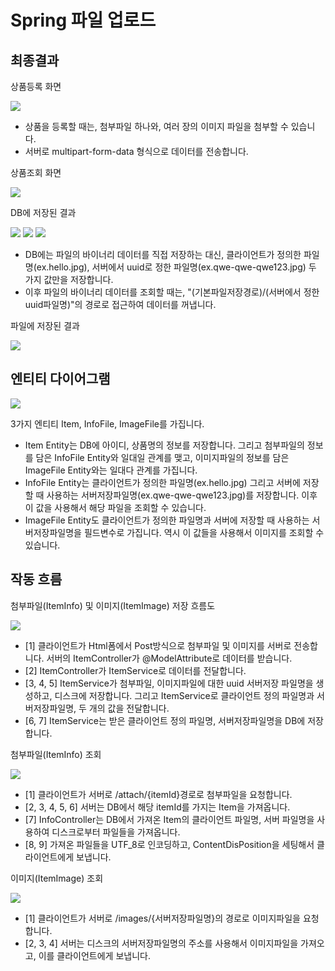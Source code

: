 <h1 class="code-line" data-line-start=0 data-line-end=1 ><a id="Spring___0"></a>Spring 파일 업로드</h1>
<h2 class="code-line" data-line-start=3 data-line-end=4 ><a id="_3"></a>최종결과</h2>
<p class="has-line-data" data-line-start="4" data-line-end="5">상품등록 화면</p>
<img src="https://github.com/DoubleDRG/Spring-File-Upload-Download/assets/147648419/c9d9e337-e505-4bdb-8126-5aacfa9d551a"></img>
<ul>
<li class="has-line-data" data-line-start="6" data-line-end="7">상품을 등록할 때는, 첨부파일 하나와, 여러 장의 이미지 파일을 첨부할 수 있습니다.</li>
<li class="has-line-data" data-line-start="7" data-line-end="9">서버로 multipart-form-data 형식으로 데이터를 전송합니다.</li>
</ul>
<p class="has-line-data" data-line-start="9" data-line-end="10">상품조회 화면</p>
<img src="https://github.com/DoubleDRG/Spring-File-Upload-Download/assets/147648419/70e2e995-14db-44a0-b956-81b532014ab3"></img>

<p class="has-line-data" data-line-start="12" data-line-end="13">DB에 저장된 결과</p>
<img src="https://github.com/DoubleDRG/Spring-File-Upload-Download/assets/147648419/ff4f79e4-1956-492e-8bfb-a70ad896a3ab"></img>
<img src="https://github.com/DoubleDRG/Spring-File-Upload-Download/assets/147648419/9b2fd11d-9c2f-4c2d-93d1-ead951a0faab"></img>
<img src="https://github.com/DoubleDRG/Spring-File-Upload-Download/assets/147648419/68d934b9-882d-4c93-84dd-008cf26a7b6f"></img>

<ul>
<li class="has-line-data" data-line-start="14" data-line-end="15">DB에는 파일의 바이너리 데이터를 직접 저장하는 대신, 클라이언트가 정의한 파일명(ex.hello.jpg), 서버에서 uuid로 정한 파일명(ex.qwe-qwe-qwe123.jpg) 두 가지 값만을 저장합니다.</li>
<li class="has-line-data" data-line-start="15" data-line-end="17">이후 파일의 바이너리 데이터를 조회할 때는, &quot;(기본파일저장경로)/(서버에서 정한 uuid파일명)&quot;의 경로로 접근하여 데이터를 꺼냅니다.</li>
</ul>
<p class="has-line-data" data-line-start="17" data-line-end="18">파일에 저장된 결과</p>
<img src="https://github.com/DoubleDRG/Spring-File-Upload-Download/assets/147648419/a7a8c6e0-306b-48cc-8efd-658d035007b7"></img>
<h2 class="code-line" data-line-start=20 data-line-end=21 ><a id="__20"></a>엔티티 다이어그램</h2>
<img src="https://github.com/DoubleDRG/Spring-File-Upload-Download/assets/147648419/49b675d5-0dc5-4c4f-b5a8-bd78457b4e11"></img>
<p class="has-line-data" data-line-start="21" data-line-end="22">3가지 엔티티 Item, InfoFile, ImageFile를 가집니다.</p>
<ul>
<li class="has-line-data" data-line-start="23" data-line-end="24">Item Entity는 DB에 아이디, 상품명의 정보를 저장합니다. 그리고 첨부파일의 정보를 담은 InfoFile Entity와 일대일 관계를 맺고, 이미지파일의 정보를 담은 ImageFile Entity와는 일대다 관계를 가집니다.</li>
<li class="has-line-data" data-line-start="24" data-line-end="25">InfoFile Entity는 클라이언트가 정의한 파일명(ex.hello.jpg) 그리고 서버에 저장할 때 사용하는 서버저장파일명(ex.qwe-qwe-qwe123.jpg)를 저장합니다. 이후 이 값을 사용해서 해당 파일을 조회할 수 있습니다.</li>
<li class="has-line-data" data-line-start="25" data-line-end="26">ImageFile Entity도 클라이언트가 정의한 파일명과 서버에 저장할 때 사용하는 서버저장파일명을 필드변수로 가집니다. 역시 이 값들을 사용해서 이미지를 조회할 수 있습니다.</li>
</ul>
<h2 class="code-line" data-line-start=28 data-line-end=29 ><a id="__28"></a>작동 흐름</h2>
<p class="has-line-data" data-line-start="30" data-line-end="31">첨부파일(ItemInfo) 및 이미지(ItemImage) 저장 흐름도</p>
<img src="https://github.com/DoubleDRG/Spring-File-Upload-Download/assets/147648419/84066170-540d-4ddb-b4b7-6e697f7c7ed1"></img>
<ul>
<li class="has-line-data" data-line-start="32" data-line-end="33">[1] 클라이언트가 Html폼에서 Post방식으로 첨부파일 및 이미지를 서버로 전송합니다. 서버의 ItemController가 @ModelAttribute로 데이터를 받습니다.</li>
<li class="has-line-data" data-line-start="33" data-line-end="34">[2] ItemController가 ItemService로 데이터를 전달합니다.</li>
<li class="has-line-data" data-line-start="34" data-line-end="35">[3, 4, 5] ItemService가 첨부파일, 이미지파일에 대한 uuid 서버저장 파일명을 생성하고, 디스크에 저장합니다. 그리고 ItemService로 클라이언트 정의 파일명과 서버저장파일명, 두 개의 값을 전달합니다.</li>
<li class="has-line-data" data-line-start="35" data-line-end="37">[6, 7] ItemService는 받은 클라이언트 정의 파일명, 서버저장파일명을 DB에 저장합니다.</li>
</ul>
<p class="has-line-data" data-line-start="37" data-line-end="38">첨부파일(ItemInfo) 조회</p>
<img src="https://github.com/DoubleDRG/Spring-File-Upload-Download/assets/147648419/a96f5e5f-34db-49d2-a002-e7742a8b70a6"></img>
<ul>
<li class="has-line-data" data-line-start="39" data-line-end="40">[1] 클라이언트가 서버로 /attach/{itemId}경로로 첨부파일을 요청합니다.</li>
<li class="has-line-data" data-line-start="40" data-line-end="41">[2, 3, 4, 5, 6] 서버는 DB에서 해당 itemId를 가지는 Item을 가져옵니다.</li>
<li class="has-line-data" data-line-start="41" data-line-end="42">[7] InfoController는 DB에서 가져온 Item의 클라이언트 파일명, 서버 파일명을 사용하여 디스크로부터 파일들을 가져옵니다.</li>
<li class="has-line-data" data-line-start="42" data-line-end="44">[8, 9] 가져온 파일들을 UTF_8로 인코딩하고, ContentDisPosition을 세팅해서 클라이언트에게 보냅니다.</li>
</ul>
<p class="has-line-data" data-line-start="44" data-line-end="45">이미지(ItemImage) 조회</p>
<img src="https://github.com/DoubleDRG/Spring-File-Upload-Download/assets/147648419/d6a7bd77-620d-44aa-ab7f-cfd580874ba7"></img>
<ul>
<li class="has-line-data" data-line-start="46" data-line-end="47">[1] 클라이언트가 서버로 /images/{서버저장파일명}의 경로로 이미지파일을 요청합니다.</li>
<li class="has-line-data" data-line-start="47" data-line-end="48">[2, 3, 4] 서버는 디스크의 서버저장파일명의 주소를 사용해서 이미지파일을 가져오고, 이를 클라이언트에게 보냅니다.</li>
</ul>
